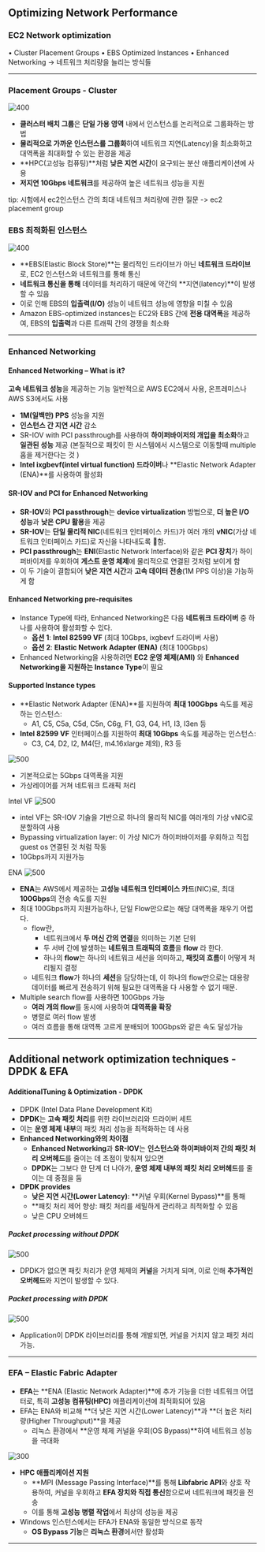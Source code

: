## Optimizing Network Performance

### EC2 Network optimization 
• Cluster Placement Groups 
• EBS Optimized Instances 
• Enhanced Networking
-> 네트워크 처리량을 늘리는 방식들

---
### Placement Groups - Cluster
![400](Pasted%20image%2020241222200648.png)
- **클러스터 배치 그룹**은 **단일 가용 영역** 내에서 인스턴스를 논리적으로 그룹화하는 방법
- **물리적으로 가까운 인스턴스를 그룹화**하여 네트워크 지연(Latency)을 최소화하고 대역폭을 최대화할 수 있는 환경을 제공
- **HPC(고성능 컴퓨팅)**처럼 **낮은 지연 시간**이 요구되는 분산 애플리케이션에 사용
- **저지연 10Gbps 네트워크**를 제공하여 높은 네트워크 성능을 지원

tip: 시험에서 ec2인스턴스 간의 최대 네트워크 처리량에 관한 질문 -> ec2 placement group

### EBS 최적화된 인스턴스
![400](Pasted%20image%2020241222200904.png)
- **EBS(Elastic Block Store)**는 물리적인 드라이브가 아닌 **네트워크 드라이브**로, EC2 인스턴스와 네트워크를 통해 통신
- **네트워크 통신을 통해** 데이터를 처리하기 때문에 약간의 **지연(latency)**이 발생할 수 있음
- 이로 인해 EBS의 **입출력(I/O)** 성능이 네트워크 성능에 영향을 미칠 수 있음
- Amazon EBS-optimized instances는 EC2와 EBS 간에 **전용 대역폭**을 제공하여, EBS의 **입출력**과 다른 트래픽 간의 경쟁을 최소화
---

### Enhanced Networking

#### Enhanced Networking – What is it?
**고속 네트워크 성능**을 제공하는 기능
일반적으로 AWS EC2에서 사용, 온프레미스나 AWS S3에서도 사용
- **1M(일백만) PPS** 성능을 지원
- **인스턴스 간 지연 시간** 감소
- SR-IOV with PCI passthrough를 사용하여 **하이퍼바이저의 개입을 최소화**하고 **일관된 성능** 제공 (본질적으로 패킷이 한 시스템에서 시스템으로 이동할때 multiple 홉을 제거한다는 것 )
- **Intel ixgbevf(intel virtual function) 드라이버**나 **Elastic Network Adapter (ENA)**를 사용하여 활성화


#### SR-IOV and PCI for Enhanced Networking
- **SR-IOV**와 **PCI passthrough**는 **device virtualization** 방법으로, **더 높은 I/O 성능**과 **낮은 CPU 활용**을 제공
- **SR-IOV**는 **단일 물리적 NIC**(네트워크 인터페이스 카드)가 여러 개의 **vNIC**(가상 네트워크 인터페이스 카드)로 자신을 나타내도록 함.
- **PCI passthrough**는 **ENI**(Elastic Network Interface)와 같은 **PCI 장치**가 하이퍼바이저를 우회하여 **게스트 운영 체제**에 물리적으로 연결된 것처럼 보이게 함
- 이 두 기술이 결합되어 **낮은 지연 시간**과 **고속 데이터 전송**(1M PPS 이상)을 가능하게 함

#### Enhanced Networking pre-requisites
- Instance Type에 따라, Enhanced Networking은 다음 **네트워크 드라이버** 중 하나를 사용하여 활성화할 수 있다.
    - **옵션 1**: **Intel 82599 VF** (최대 10Gbps, ixgbevf 드라이버 사용)
    - **옵션 2**: **Elastic Network Adapter (ENA)** (최대 100Gbps)
- Enhanced Networking을 사용하려면 **EC2 운영 체제(AMI)** 와 **Enhanced Networking을 지원하는 Instance Type**이 필요

#### Supported Instance types  
- **Elastic Network Adapter (ENA)**를 지원하여 **최대 100Gbps** 속도를 제공하는 인스턴스:
    - A1, C5, C5a, C5d, C5n, C6g, F1, G3, G4, H1, I3, I3en 등
- **Intel 82599 VF** 인터페이스를 지원하여 **최대 10Gbps** 속도를 제공하는 인스턴스:
    - C3, C4, D2, I2, M4(단, m4.16xlarge 제외), R3 등

![500](Pasted%20image%2020241222214859.png)
- 기본적으로는 5Gbps 대역폭을 지원
- 가상레이어를 거쳐 네트워크 트래픽 처리

Intel VF
![500](Pasted%20image%2020241222214906.png)
- intel VF는 SR-IOV 기술을 기반으로 하나의 물리적 NIC를 여러개의 가상 vNIC로 분할하여 사용
- Bypassing virtualization layer: 이 가상 NIC가 하이퍼바이저를 우회하고 직접 guest os 연결된 것 처럼 작동
- 10Gbps까지 지원가능

ENA
![500](Pasted%20image%2020241222214915.png)
- **ENA**는 AWS에서 제공하는 **고성능 네트워크 인터페이스 카드**(NIC)로, 최대 **100Gbps**의 전송 속도를 지원
- 최대 100Gbps까지 지원가능하나, 단일 Flow만으로는 해당 대역폭을 채우기 어렵다.
	- flow란, 
		- 네트워크에서 **두 머신 간의 연결**을 의미하는 기본 단위
		- 두 서버 간에 발생하는 **네트워크 트래픽의 흐름**을 **flow** 라 한다.
		- 하나의 **flow**는 하나의 네트워크 세션을 의미하고, **패킷의 흐름**이 어떻게 처리될지 결정
	- 네트워크 **flow**가 하나의 **세션**을 담당하는데, 이 하나의 flow만으로는 대용량 데이터를 빠르게 전송하기 위해 필요한 대역폭을 다 사용할 수 없기 때문.
- Multiple search flow를 사용하면 100Gbps 가능
	- **여러 개의 flow**를 동시에 사용하여 **대역폭을 확장**
	- 병렬로 여러 flow 발생
	- 여러 흐름을 통해 대역폭 고르게 분배되어 100Gbps와 같은 속도 달성가능

---

## Additional network optimization techniques - DPDK & EFA

#### AdditionalTuning & Optimization - DPDK
- DPDK (Intel Data Plane Development Kit)
- **DPDK**는 **고속 패킷 처리**를 위한 라이브러리와 드라이버 세트 
- 이는 **운영 체제 내부**의 패킷 처리 성능을 최적화하는 데 사용
- **Enhanced Networking와의 차이점**
    - **Enhanced Networking**과 **SR-IOV**는 **인스턴스와 하이퍼바이저 간의 패킷 처리 오버헤드**를 줄이는 데 초점이 맞춰져 있으면
    - **DPDK**는 그보다 한 단계 더 나아가, **운영 체제 내부의 패킷 처리 오버헤드**를 줄이는 데 중점을 둠
- **DPDK provides**
    - **낮은 지연 시간(Lower Latency)**: **커널 우회(Kernel Bypass)**를 통해
    - **패킷 처리 제어 향상: 패킷 처리를 세밀하게 관리하고 최적화할 수 있음
    - 낮은 CPU 오버헤드

##### Packet processing without DPDK
![500](Pasted%20image%2020241222222539.png)
- DPDK가 없으면 패킷 처리가 운영 체제의 **커널**을 거치게 되며, 이로 인해 **추가적인 오버헤드**와 지연이 발생할 수 있다.

##### Packet processing with DPDK
![500](Pasted%20image%2020241222222642.png)
- Application이 DPDK 라이브러리를 통해 개발되면, 커널을 거치지 않고 패킷 처리 가능.

---

### EFA – Elastic Fabric Adapter

- **EFA**는 **ENA (Elastic Network Adapter)**에 추가 기능을 더한 네트워크 어댑터로, 
  특히 **고성능 컴퓨팅(HPC)** 애플리케이션에 최적화되어 있음
- EFA는 ENA와 비교해 **더 낮은 지연 시간(Lower Latency)**과 **더 높은 처리량(Higher Throughput)**을 제공
    - 리눅스 환경에서 **운영 체제 커널을 우회(OS Bypass)**하여 네트워크 성능을 극대화

![300](Pasted%20image%2020241222223009.png)
- **HPC 애플리케이션 지원**
    - **MPI (Message Passing Interface)**를 통해 **Libfabric API**와 상호 작용하여, 
      커널을 우회하고 **EFA 장치와 직접 통신**함으로써 네트워크에 패킷을 전송
    - 이를 통해 **고성능 병렬 작업**에서 최상의 성능을 제공
- Windows 인스턴스에서는 EFA가 ENA와 동일한 방식으로 동작
    - **OS Bypass 기능**은 **리눅스 환경**에서만 활성화

---
